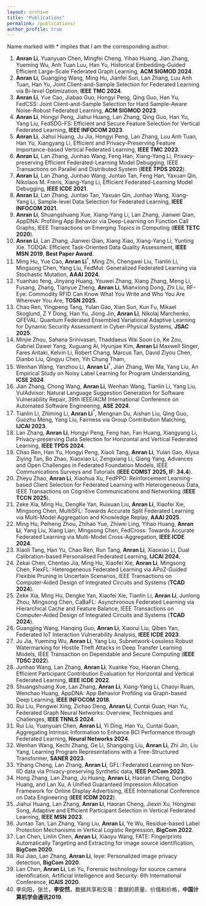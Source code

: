 ```yaml
---
layout: archive
title: "Publications"
permalink: /publications/
author_profile: true
---
```


Name marked with * implies that I am the corresponding author.

1. **Anran Li**, Yuanyuan Chen, Mingfei Cheng, Yihao Huang, Jian Zhang, Yueming Wu, Anh Tuan Luu, Han Yu, Historical Embedding-Guided Efficient Large-Scale Federated Graph Learning, **ACM SIGMOD 2024**. 
2. **Anran Li**, Guangjing Wang, Ming Hu, Jianfei Sun, Lan Zhang, Luu Anh Tuan, Han Yu, Joint Client-and-Sample Selection for Federated Learning via Bi-level Optimization, **IEEE TMC 2024**. 
3. **Anran Li**, Yue Cao, Jiabao Guo, Hongyi Peng, Qing Guo, Han Yu, FedCSS: Joint Client-and-Sample Selection for Hard Sample-Aware Noise-Robust Federated Learning, **ACM SIGMOD 2023**. 
4. **Anran Li**, Hongyi Peng, Jiahui Huang, Lan Zhang, Qing Guo, Han Yu, Yang Liu, FedSDG-FS: Efficient and Secure Feature Selection for Vertical Federated Learning, **IEEE INFOCOM 2023**.
5. **Anran Li**, Jiahui Huang, Ju Jia, Hongyi Peng, Lan Zhang, Luu Anh Tuan, Han Yu, Xiangyang Li, Efficient and Privacy-Preserving Feature Importance-based Vertical Federated Learning, **IEEE TMC 2023**.
6. **Anran Li**, Lan Zhang, Junhao Wang, Feng Han, Xiang-Yang Li, Privacy-preserving Efficient Federated-Learning Model Debugging, IEEE Transactions on Parallel and Distributed System (**IEEE TPDS 2022**).
7. **Anran Li**, Lan Zhang, Junhao Wang, Juntao Tan, Feng Han, Yaxuan Qin, Nikolaos M. Freris, Xiang-Yang Li, Efficient Federated-Learning Model Debugging, **IEEE ICDE 2021**.
8. **Anran Li**, Lan Zhang, Juntao Tan, Yaxuan Qin, Junhao Wang, Xiang-Yang Li, Sample-level Data Selection for Federated Learning, **IEEE INFOCOM 2021**.
9. **Anran Li**, Shuangshuang Xue, Xiang-Yang Li, Lan Zhang, Jianwei Qian, AppDNA: Profiling App Behavior via Deep-Learning on Function Call Graphs, IEEE Transactions on Emerging Topics in Computing (**IEEE TETC 2020**).
10. **Anran Li**, Lan Zhang, Jianwei Qian, Xiang Xiao, Xiang-Yang Li, Yunting Xie. TODQA: Efficient Task-Oriented Data Quality Assessment, **IEEE MSN 2019**, **Best Paper Award**.
11. Ming Hu, Yue Cao, **Anran Li**$^*$, Ming Zhi, Chengwei Liu, Tianlin Li, Mingsong Chen, Yang Liu, FedMut: Generalized Federated Learning via Stochastic Mutation, **AAAI 2024**.
12. Yuanhao feng, Jinyang Huang, Youwei Zhang, Xiang Zhang, Meng Li, Fusang, Zhang, Tianyue Zheng, **Anran Li**, Mianxiong Dong, Zhi Liu, RF-Eye: Commodity RFID Can Know What You Write and Who You Are Wherever You Are, **TOSN 2025**. 
13. Chao Ren, Yingpeng Tang, Yulan Gao, Xian Sun, Kun Fu, Mikael Skoglund, Z Y Dong, Han Yu, Jiong Jin, **Anran Li**, Nikolaj Marchenko, QFEVAL: Quantum Federated Ensembled Variational Adaptive Learning for Dynamic Security Assessment in Cyber-Physical Systems, **JSAC 2025**.
14. Minjie Zhou, Sahana Srinivasan, Thaddaeus Wai Soon Lo, Ke Zou, Gabriel Dawei Yang, Xuguang Ai, Hyunjae Kim, **Anran Li** Maxwell Singer, Fares Antaki, Kelvin Li, Robert Chang, Marcus Tan, David Ziyou Chen, Dianbo Liu, Qingyu Chen, Yih Chung Tham, 
15. Wenhan Wang, Yanzhou Li, **Anran Li**$^*$, Jian Zhang, Wei Ma, Yang Liu, An Empirical Study on Noisy Label Learning for Program
Understanding, **ICSE 2024**.
16. Jian Zhang, Chong Wang, **Anran Li**, Wenhan Wang, Tianlin Li, Yang Liu, VulAdvisor: Natural Language Suggestion Generation for Software Vulnerability Repair, 39th IEEE/ACM International Conference on Automated Software Engineering, **ASE 2024**. 
17. Tianlin Li, Zhiming Li, **Anran Li**$^*$, Mengnan Du, Aishan Liu, Qing Guo, Guozhu Meng, Yang Liu, Fairness via Group Contribution Matching,  **IJCAI 2023**.
18. Lan Zhang, **Anran Li**, Hongyi Peng, Feng han, Fan Huang, Xiangyang Li, Privacy-preserving Data Selection for Horizontal and Vertical Federated Learning, **IEEE TPDS 2024**.
19. Chao Ren, Han Yu, Hongyi Peng, Xiaoli Tang, **Anran Li**, Yulan Gao, Alysa Ziying Tan, Bo Zhao, Xiaoxiao Li, Zengxiang Li, Qiang Yang, Advances and Open Challenges in Federated Foundation Models, IEEE Communications Surveys and Tutorials (**IEEE COMST 2025, IF: 34.4**). 
20. Zheyu Zhao, **Anran Li**, Xiaohua Xu, FedPPO: Reinforcement Learning-based Client Selection for Federated Learning with Heterogeneous Data, IEEE Transactions on Cognitive Communications and Networking (**IEEE TCCN 2025**). 
21. Zeke Xia, Ming Hu, DengKe Yan, Ruixuan Liu, **Anran Li**, Xiaofei Xie, Mingsong Chen, MultiSFL: Towards Accurate Split Federated Learning via Multi-Model Aggregation and Knowledge Replay, **AAAI 2025**. 
22. Ming Hu, Peiheng Zhou, Zhihao Yue, Zhiwei Ling, Yihao Huang, **Anran Li**, Yang Liu, Xiang Lian, Mingsong Chen, FedCross: Towards Accurate Federated Learning via Multi-Model Cross-Aggregation, **IEEE ICDE 2024**.
23. Xiaoli Tang, Han Yu, Chao Ren, Run Tang, **Anran Li**, Xiaoxiao Li, Dual Calibration-based Personalised Federated Learning, **IJCAI 2024**.
24. Zekai Chen, Chentao Jia, Ming Hu, Xiaofei Xie, **Anran Li**, Mingsong Chen, FlexFL: Heterogeneous Federated Learning via APoZ-Guided Flexible Pruning in Uncertain Scenarios, IEEE Transactions on Computer-Aided Design of Integrated Circuits and Systems (**TCAD 2024**).
25. Zeke Xia, Ming Hu, Dengke Yan, Xiaofei Xie, Tianlin Li, **Anran Li**, Junlong Zhou, Mingsong Chen, CaBaFL: Asynchronous Federated Learning via Hierarchical Cache and Feature Balance, IEEE Transactions on Computer-Aided Design of Integrated Circuits and Systems (**TCAD 2024**). 
26. Guangjing Wang, Hanqing Guo, **Anran Li**, Xiaorui Liu, Qiben Yan, Federated IoT Interaction Vulnerability Analysis, **IEEE ICDE 2023**.
27. Ju Jia, Yueming Wu, **Anran Li**, Yang Liu, Subnetwork-Lossless Robust Watermarking for Hostile Theft Attacks in Deep Transfer Learning Models, IEEE Transaction on Dependable and Secure Computing (**IEEE TDSC 2022**).
28. Junhao Wang, Lan Zhang, **Anran Li**, Xuanke You, Haoran Cheng, Efficient Participant Contribution Evaluation for Horizontal and Vertical Federated Learning, **IEEE ICDE 2022**.
29. Shuangshuang Xue, Lan Zhang, **Anran Li**, Xiang-Yang Li, Chaoyi Ruan, Wenchao Huang, AppDNA: App Behavior Profiling via Graph-based Deep Learning, **IEEE INFOCOM 2018**.
30. Rui Liu, Pengwei Xing, Zichao Deng, **Anran Li**, Cuntai Guan, Han Yu, Federated Graph Neural Networks: Overview, Techniques and Challenges, **IEEE TNNLS 2024**.
31. Rui Liu, Yuanyuan Chen, **Anran Li**, Yi Ding, Han Yu, Cuntai Guan, Aggregating Intrinsic Information to Enhance BCI Performance through Federated Learning, **Neural Networks 2024**. 
32. Wenhan Wang, Kechi Zhang, Ge Li, Shangqing Liu, **Anran Li**, Zhi Jin, Liu Yang, Learning Program Representations with a Tree-Structured Transformer, **SANER 2023**.
33. Yihang Cheng, Lan Zhang, **Anran Li**, GFL: Federated Learning on Non-IID data via Privacy-preserving Synthetic data, **IEEE PerCom 2023**.
34. Hong Zhang, Lan Zhang, Ju Huang, **Anran Li**, Haoran Cheng, Dongbo Huang, and Lan Xu, A Unified Guaranteed Impression Allocation Framework for Online Display Advertising, IEEE International Conference on Data Engineering (**IEEE ICDM 2022**).
35. Jiahui Huang, Lan Zhang, **Anran Li**, Haoran Cheng, Jiexin Xu, Hongmei Song, Adaptive and Efficient Participant Selection in Vertical Federated Learning, **IEEE MSN 2023**.
36. Juntao Tan, Lan Zhang, Yang Liu, **Anran Li**, Ye Wu, Residue-based Label Protection Mechanisms in Vertical Logistic Regression,  **BigCom 2022**.
37. Lan Chen, Linlin Chen, **Anran Li**, Xiaoyu Wang, FATE: Fingerprints Automatically Targeting and Extracting for image source identification, **BigCom 2020**.
38. Rui Jiao, Lan Zhang, **Anran Li**, Ieye: Personalized image privacy detection, **BigCom 2020**.
39. Lan Chen, **Anran Li**, Lei Yu, Forensic technology for source camera identification, Artificial Intelligence and Security: 6th International Conference, **ICAIS 2020**.
40. 李向阳，张兰，**李安然**，数据共享和交易：数据的质量、价值和价格，**中国计算机学会通讯2019**. 
